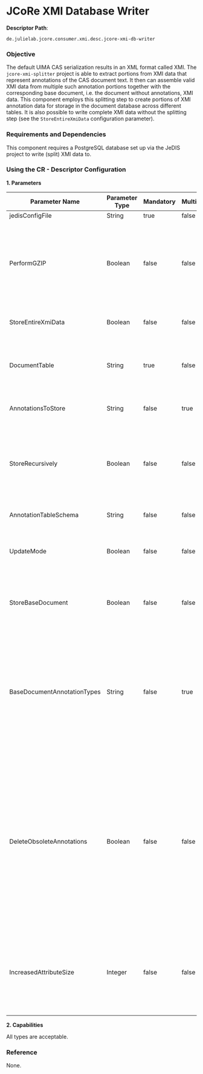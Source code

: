 # JCoRe XMI Database Writer

**Descriptor Path**:
```
de.julielab.jcore.consumer.xmi.desc.jcore-xmi-db-writer
```

### Objective
The default UIMA CAS serialization results in an XML format called XMI.
The `jcore-xmi-splitter` project is able to extract portions from XMI data that represent annotations of the CAS document text. It then can assemble valid XMI data from multiple such annotation portions together with the corresponding base document, i.e. the document without annotations, XMI data.
This component employs this splitting step to create portions of XMI annotation data for storage in the document database across different tables. It is also possible to write complete XMI data without the splitting step (see the <code>StoreEntireXmiData</code> configuration parameter).

### Requirements and Dependencies
This component requires a PostgreSQL database set up via the JeDIS project to write (split) XMI data to.

### Using the CR - Descriptor Configuration

**1. Parameters**

| Parameter Name | Parameter Type | Mandatory | Multivalued | Description |
|----------------|----------------|-----------|-------------|-------------|
| jedisConfigFile | String | true | false |  The JeDIS configuration.   |
| PerformGZIP | Boolean | false | false |  Whether the written data should be compressed using GZIP. This parameter interacts with the table schema definition of JeDIS. In JeDIS, text columns can be configured to be GZIP-compressed. Then, JeDIS will automatically compress stored data. Thus, this parameter defaults to <code>false</code>.   |
| StoreEntireXmiData | Boolean | false | false | Whether to store the complete XMI CAS data instead of splitting it across multiple tables.    |
| DocumentTable | String | true | false | The table to store the base document (see the <code>BaseDocumentAnnotationTypes</code> parameter) or the complete XMI document (when <code>StoreEntireXmiData</code> is set to <code>true</code>).   |
| AnnotationsToStore | String | false | true | A list of fully qualified type names that should be split from the XMI data and stored in tables of their own.    |
| StoreRecursively | Boolean | false | false | Whether also to store types embedded in other types, even when they are not listed in <code>AnnotationsToStore</code>. For example, JCoRe `Token` annotations have a feature for their part of speech. The PoS will be saved together with the tokens if this parameter is set to <code>true</code>.   |
| AnnotationTableSchema | String | false | false | The JeDIS table schema to apply for the annotation tables.    |
| UpdateMode | Boolean | false | false | This parameter is required to be set to <code>true</code> if document or annotation data will be overridden. Otherwise a duplicate primary key error will be raised.    |
| StoreBaseDocument | Boolean | false | false | Whether to store the base document. This is not necessary when the base document is already present in the database and only annotations should be stored.    |
| BaseDocumentAnnotationTypes | String | false | true | This parameter defines what the base document is comprised of. The sofa data, i.e. the actual document text, is always included. Each annotation given here will also be stored together with the document text. Typically, basic document meta data like the <code>Header</code>, MeSH headings and other data that was delivered with the original document is added to the base document. Only required if the base document should be stored.    |
| DeleteObsoleteAnnotations | Boolean | false | false | Boolean parameter that indicates whether annotations, that have become obsolete by updating referenced annotations, should be deleted from their table. This is the case when, for example, tokens and their PoS tags are stored in separate tables and then the tokens are updated. This can help to avoid errors when there is a chance that the obsolete annotations could be read later, leading to invalid XMI due to references to invalid XMI IDs. However, when those referenced annotations are also updated, the overhead of deleting them would not be necessary.    |
| IncreasedAttributeSize | Integer | false | false | Low-level XML parser setting. With large documents, e.g. scientific full texts, it happens that an error occurs about too large attribute values. This parameter can be adjusted to avoid this error. Defaults to 25000000 bytes (25MiB which should be enough for most purposes).    |


**2. Capabilities**

All types are acceptable.


### Reference
None.
